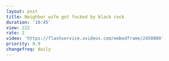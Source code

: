```yaml
---
layout: post
title: Neighbor wife got fucked by black cock
duration: '10:45'
view: 222
rate: 2
video: 'https://flashservice.xvideos.com/embedframe/2450800'
priority: 0.9
changefreq: daily
---
```

